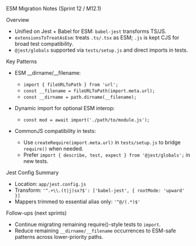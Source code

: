 ESM Migration Notes (Sprint 12 / M12.1)

Overview
- Unified on Jest + Babel for ESM: `babel-jest` transforms TS/JS.
- `extensionsToTreatAsEsm`: treats `.ts/.tsx` as ESM; `.js` is kept CJS for broad test compatibility.
- `@jest/globals` supported via `tests/setup.js` and direct imports in tests.

Key Patterns
- ESM __dirname/__filename:
  - `import { fileURLToPath } from 'url';`
  - `const __filename = fileURLToPath(import.meta.url);`
  - `const __dirname = path.dirname(__filename);`

- Dynamic import for optional ESM interop:
  - `const mod = await import('./path/to/module.js');`

- CommonJS compatibility in tests:
  - Use `createRequire(import.meta.url)` in `tests/setup.js` to bridge `require()` when needed.
  - Prefer `import { describe, test, expect } from '@jest/globals';` in new tests.

Jest Config Summary
- Location: `app/jest.config.js`
- Transform: `'^.+\\.(t|j)sx?$': ['babel-jest', { rootMode: 'upward' }]`
- Mappers trimmed to essential alias only: `'^@/(.*)$'`

Follow-ups (next sprints)
- Continue migrating remaining require()-style tests to `import`.
- Reduce remaining `__dirname/__filename` occurrences to ESM-safe patterns across lower-priority paths.

